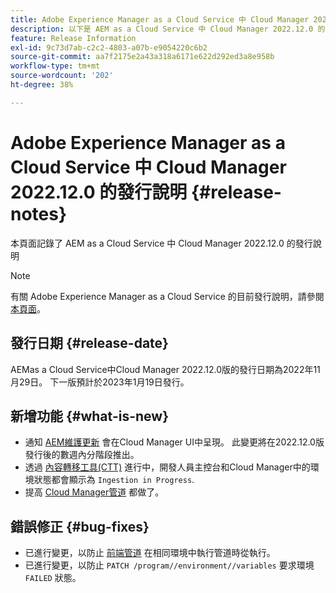 ```yaml
---
title: Adobe Experience Manager as a Cloud Service 中 Cloud Manager 2022.12.0 的發行說明
description: 以下是 AEM as a Cloud Service 中 Cloud Manager 2022.12.0 的發行說明。
feature: Release Information
exl-id: 9c73d7ab-c2c2-4803-a07b-e9054220c6b2
source-git-commit: aa7f2175e2a43a318a6171e622d292ed3a8e958b
workflow-type: tm+mt
source-wordcount: '202'
ht-degree: 38%

---
```



# Adobe Experience Manager as a Cloud Service 中 Cloud Manager 2022.12.0 的發行說明 {#release-notes}

本頁面記錄了 AEM as a Cloud Service 中 Cloud Manager 2022.12.0 的發行說明

>[!NOTE]
>
>有關 Adobe Experience Manager as a Cloud Service 的目前發行說明，請參閱[本頁面](/help/release-notes/release-notes-cloud/release-notes-current.md)。

## 發行日期 {#release-date}

AEMas a Cloud Service中Cloud Manager 2022.12.0版的發行日期為2022年11月29日。 下一版預計於2023年1月19日發行。

## 新增功能 {#what-is-new}

* 通知 [AEM維護更新](/help/overview/what-is-new-and-different.md#aem-updates) 會在Cloud Manager UI中呈現。 此變更將在2022.12.0版發行後的數週內分階段推出。
* 透過 [內容轉移工具(CTT)](/help/journey-migration/content-transfer-tool/using-content-transfer-tool/overview-content-transfer-tool.md) 進行中，開發人員主控台和Cloud Manager中的環境狀態都會顯示為 `Ingestion in Progress`.
* 提高 [Cloud Manager管道](/help/implementing/cloud-manager/configuring-pipelines/introduction-ci-cd-pipelines.md) 都做了。

## 錯誤修正 {#bug-fixes}

* 已進行變更，以防止 [前端管道](/help/implementing/cloud-manager/configuring-pipelines/introduction-ci-cd-pipelines.md#front-end) 在相同環境中執行管道時從執行。
* 已進行變更，以防止 `PATCH /program//environment//variables` 要求環境 `FAILED` 狀態。
